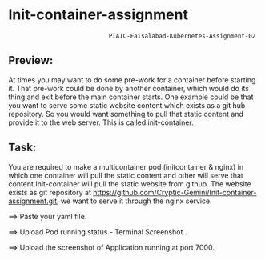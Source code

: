 # Init-container-assignment
                                  
                                PIAIC-Faisalabad-Kubernetes-Assignment-02

Preview:
--------
At times you may want to do some pre-work for a container before starting it. That pre-work could be done by another container, which would do its thing and exit before the main container starts. One example could be that you want to serve some static website content which exists as a git hub repository. So you would want something to pull that static content and provide it to the web server. This is called init-container.

Task:
-----
You are required to make a multicontainer pod (initcontainer & nginx) in which one container will pull the static content and other will serve that content.Init-container will pull the static website from github. The website exists as git repository at https://github.com/Cryptic-Gemini/Init-container-assignment.git, we want to serve it through the nginx service.

==> Paste your yaml file.

==> Upload Pod running status - Terminal Screenshot .

==> Upload the screenshot of Application running at port 7000. 
